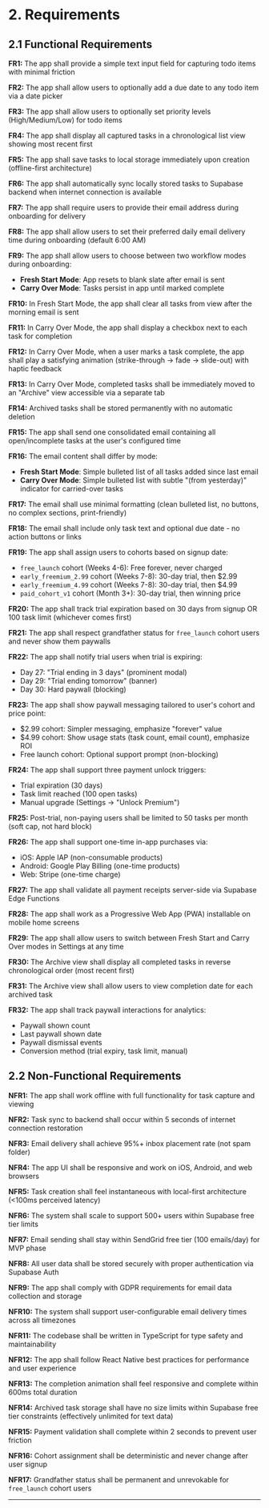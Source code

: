 # 2. Requirements

## 2.1 Functional Requirements

**FR1:** The app shall provide a simple text input field for capturing todo items with minimal friction

**FR2:** The app shall allow users to optionally add a due date to any todo item via a date picker

**FR3:** The app shall allow users to optionally set priority levels (High/Medium/Low) for todo items

**FR4:** The app shall display all captured tasks in a chronological list view showing most recent first

**FR5:** The app shall save tasks to local storage immediately upon creation (offline-first architecture)

**FR6:** The app shall automatically sync locally stored tasks to Supabase backend when internet connection is available

**FR7:** The app shall require users to provide their email address during onboarding for delivery

**FR8:** The app shall allow users to set their preferred daily email delivery time during onboarding (default 6:00 AM)

**FR9:** The app shall allow users to choose between two workflow modes during onboarding:
- **Fresh Start Mode**: App resets to blank slate after email is sent
- **Carry Over Mode**: Tasks persist in app until marked complete

**FR10:** In Fresh Start Mode, the app shall clear all tasks from view after the morning email is sent

**FR11:** In Carry Over Mode, the app shall display a checkbox next to each task for completion

**FR12:** In Carry Over Mode, when a user marks a task complete, the app shall play a satisfying animation (strike-through → fade → slide-out) with haptic feedback

**FR13:** In Carry Over Mode, completed tasks shall be immediately moved to an "Archive" view accessible via a separate tab

**FR14:** Archived tasks shall be stored permanently with no automatic deletion

**FR15:** The app shall send one consolidated email containing all open/incomplete tasks at the user's configured time

**FR16:** The email content shall differ by mode:
- **Fresh Start Mode**: Simple bulleted list of all tasks added since last email
- **Carry Over Mode**: Simple bulleted list with subtle "(from yesterday)" indicator for carried-over tasks

**FR17:** The email shall use minimal formatting (clean bulleted list, no buttons, no complex sections, print-friendly)

**FR18:** The email shall include only task text and optional due date - no action buttons or links

**FR19:** The app shall assign users to cohorts based on signup date:
- `free_launch` cohort (Weeks 4-6): Free forever, never charged
- `early_freemium_2.99` cohort (Weeks 7-8): 30-day trial, then $2.99
- `early_freemium_4.99` cohort (Weeks 7-8): 30-day trial, then $4.99
- `paid_cohort_v1` cohort (Month 3+): 30-day trial, then winning price

**FR20:** The app shall track trial expiration based on 30 days from signup OR 100 task limit (whichever comes first)

**FR21:** The app shall respect grandfather status for `free_launch` cohort users and never show them paywalls

**FR22:** The app shall notify trial users when trial is expiring:
- Day 27: "Trial ending in 3 days" (prominent modal)
- Day 29: "Trial ending tomorrow" (banner)
- Day 30: Hard paywall (blocking)

**FR23:** The app shall show paywall messaging tailored to user's cohort and price point:
- $2.99 cohort: Simpler messaging, emphasize "forever" value
- $4.99 cohort: Show usage stats (task count, email count), emphasize ROI
- Free launch cohort: Optional support prompt (non-blocking)

**FR24:** The app shall support three payment unlock triggers:
- Trial expiration (30 days)
- Task limit reached (100 open tasks)
- Manual upgrade (Settings → "Unlock Premium")

**FR25:** Post-trial, non-paying users shall be limited to 50 tasks per month (soft cap, not hard block)

**FR26:** The app shall support one-time in-app purchases via:
- iOS: Apple IAP (non-consumable products)
- Android: Google Play Billing (one-time products)
- Web: Stripe (one-time charge)

**FR27:** The app shall validate all payment receipts server-side via Supabase Edge Functions

**FR28:** The app shall work as a Progressive Web App (PWA) installable on mobile home screens

**FR29:** The app shall allow users to switch between Fresh Start and Carry Over modes in Settings at any time

**FR30:** The Archive view shall display all completed tasks in reverse chronological order (most recent first)

**FR31:** The Archive view shall allow users to view completion date for each archived task

**FR32:** The app shall track paywall interactions for analytics:
- Paywall shown count
- Last paywall shown date
- Paywall dismissal events
- Conversion method (trial expiry, task limit, manual)

## 2.2 Non-Functional Requirements

**NFR1:** The app shall work offline with full functionality for task capture and viewing

**NFR2:** Task sync to backend shall occur within 5 seconds of internet connection restoration

**NFR3:** Email delivery shall achieve 95%+ inbox placement rate (not spam folder)

**NFR4:** The app UI shall be responsive and work on iOS, Android, and web browsers

**NFR5:** Task creation shall feel instantaneous with local-first architecture (<100ms perceived latency)

**NFR6:** The system shall scale to support 500+ users within Supabase free tier limits

**NFR7:** Email sending shall stay within SendGrid free tier (100 emails/day) for MVP phase

**NFR8:** All user data shall be stored securely with proper authentication via Supabase Auth

**NFR9:** The app shall comply with GDPR requirements for email data collection and storage

**NFR10:** The system shall support user-configurable email delivery times across all timezones

**NFR11:** The codebase shall be written in TypeScript for type safety and maintainability

**NFR12:** The app shall follow React Native best practices for performance and user experience

**NFR13:** The completion animation shall feel responsive and complete within 600ms total duration

**NFR14:** Archived task storage shall have no size limits within Supabase free tier constraints (effectively unlimited for text data)

**NFR15:** Payment validation shall complete within 2 seconds to prevent user friction

**NFR16:** Cohort assignment shall be deterministic and never change after user signup

**NFR17:** Grandfather status shall be permanent and unrevokable for `free_launch` cohort users

---
